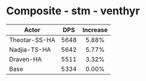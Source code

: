 # Composite - stm - venthyr
| Actor | DPS | Increase |
|---|:---:|:---:|
|Theotar-SS-HA|5648|5.88%|
|Nadjia-TS-HA|5642|5.77%|
|Draven-HA|5511|3.32%|
|Base|5334|0.00%|
